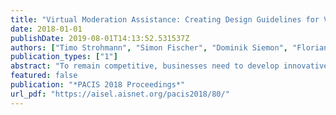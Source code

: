 ```yaml
---
title: "Virtual Moderation Assistance: Creating Design Guidelines for Virtual Assistants Supporting Creative Workshops"
date: 2018-01-01
publishDate: 2019-08-01T14:13:52.531537Z
authors: ["Timo Strohmann", "Simon Fischer", "Dominik Siemon", "Florian Brachten", "Christoph Lattemann", "Susanne Robra-Bissantz", "Stefan Stieglitz"]
publication_types: ["1"]
abstract: "To remain competitive, businesses need to develop innovative and profitable products, processes and services. The development of innovation relies on novel ideas, which can be generated during creative workshops. In this context the Design Thinking approach, a problem-solving methodology based on collaboration, user-centricity and creativity, may be used. However, guidance and moderation of this process require a vast amount of skills and knowledge. As technologies like artificial intelligence have the potential of making machines our collaboration partner in the future, creating virtual assistants adapting human behaviors is promising. To reduce cognitive dissonance and stress on both the moderators and participants, we investigate the potential of a virtual assistant to support moderation in a Design Thinking process to improve innovative output as well as perceived satisfaction. We therefore developed design guidelines for virtual assistants supporting creative workshops based on qualitative expert interviews and related literature following the Design Science Research Methodology."
featured: false
publication: "*PACIS 2018 Proceedings*"
url_pdf: "https://aisel.aisnet.org/pacis2018/80/"
---
```


